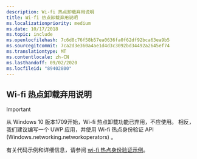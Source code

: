 ```yaml
---
description: Wi-fi 热点卸载弃用说明
title: Wi-fi 热点卸载弃用说明
ms.localizationpriority: medium
ms.date: 10/17/2018
ms.topic: include
ms.openlocfilehash: 7c6d8c76f58b57ea0636fa0f62df92bca63ea9b5
ms.sourcegitcommit: 7ca2d3e360a4ae1d4d3c3092bd34492a2645ef74
ms.translationtype: MT
ms.contentlocale: zh-CN
ms.lasthandoff: 09/02/2020
ms.locfileid: "89402800"
---
```

## <a name="wi-fi-hotspot-offloading-deprecation-note"></a>Wi-fi 热点卸载弃用说明

> [!IMPORTANT]
> 从 Windows 10 版本1709开始，Wi-fi 热点卸载功能已弃用，不应使用。 相反，我们建议编写一个 UWP 应用，并使用 Wi-fi 热点身份验证 API (Windows.networking.networkoperators) 。
>
> 有关代码示例和详细信息，请参阅 [wi-fi 热点身份验证示例](https://go.microsoft.com/fwlink/p/?linkid=854004)。
